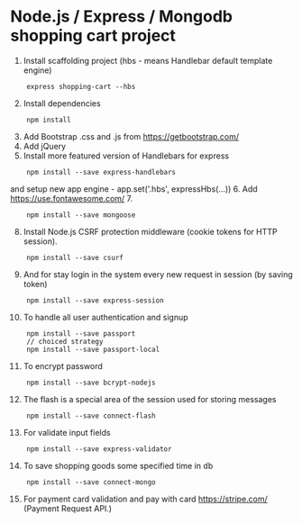 # Node.js / Express / Mongodb shopping cart project

1. Install scaffolding project (hbs - means Handlebar default template engine)
```
    express shopping-cart --hbs
```
2. Install dependencies
```
    npm install
```
3. Add Bootstrap .css and .js from https://getbootstrap.com/
4. Add jQuery
5. Install more featured version of Handlebars for express
```
    npm install --save express-handlebars
```
and setup new app engine - app.set('.hbs', expressHbs(...))
6. Add https://use.fontawesome.com/
7.
```
    npm install --save mongoose
```
8. Install Node.js CSRF protection middleware
(cookie tokens for HTTP session).
```
    npm install --save csurf
```
9. And for stay login in the system every new request in session (by saving token)
```
    npm install --save express-session
```
10. To handle all user authentication and signup
```
    npm install --save passport
    // choiced strategy
    npm install --save passport-local
```
11. To encrypt password
```
    npm install --save bcrypt-nodejs
```
12. The flash is a special area of the session used for storing messages
```
    npm install --save connect-flash
```
13. For validate input fields
```
    npm install --save express-validator
```
14. To save shopping goods some specified time in db
```
    npm install --save connect-mongo
```
15. For payment card validation and pay with card
 https://stripe.com/ (Payment Request API.)
